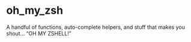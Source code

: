 # oh_my_zsh
A handful of functions, auto-complete helpers, and stuff that makes you shout…  “OH MY ZSHELL!”
